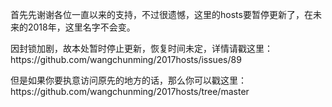 <p>首先先谢谢各位一直以来的支持，不过很遗憾，这里的hosts要暂停更新了，在未来的2018年，这里名字不会变。</p>
<p>因封锁加剧，故本处暂时停止更新，恢复时间未定，详情请戳这里：https://github.com/wangchunming/2017hosts/issues/89</p>
<p>但是如果你要执意访问原先的地方的话，那么你可以戳这里：https://github.com/wangchunming/2017hosts/tree/master</p>
